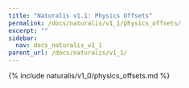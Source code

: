 ```yaml
---
title: "Naturalis v1.1: Physics Offsets"
permalink: /docs/naturalis/v1_1/physics_offsets/
excerpt: ""
sidebar:
  nav: docs_naturalis_v1_1
parent_url: /docs/naturalis/v1_1/
---
```


{% include naturalis/v1_0/physics_offsets.md %}
